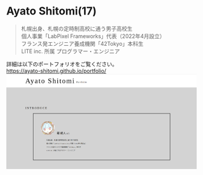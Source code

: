 # Ayato Shitomi(17)

> 札幌出身、札幌の定時制高校に通う男子高校生<br>
個人事業「LabPixel Frameworks」代表（2022年4月設立）<br>
フランス発エンジニア養成機関「42Tokyo」本科生<br>
LITE inc. 所属 プログラマー・エンジニア<br>

詳細は以下のポートフォリオをご覧ください。<br>
https://ayato-shitomi.github.io/portfolio/
<img src="./myPf.png" />